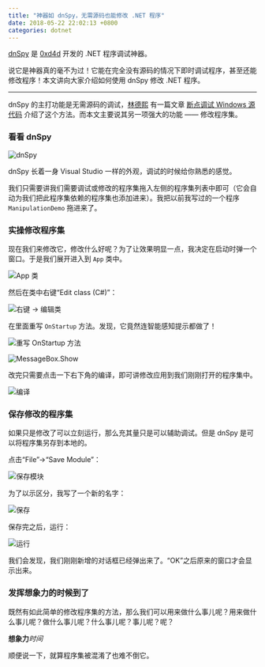```yaml
---
title: "神器如 dnSpy，无需源码也能修改 .NET 程序"
date: 2018-05-22 22:02:13 +0800
categories: dotnet
---
```


[dnSpy](https://github.com/0xd4d/dnSpy) 是 [0xd4d](https://github.com/0xd4d) 开发的 .NET 程序调试神器。

说它是神器真的毫不为过！它能在完全没有源码的情况下即时调试程序，甚至还能修改程序！本文讲向大家介绍如何使用 dnSpy 修改 .NET 程序。

---

dnSpy 的主打功能是无需源码的调试，[林德熙](https://lindexi.gitee.io/lindexi/) 有一篇文章 [断点调试 Windows 源代码](https://lindexi.gitee.io/post/%E6%96%AD%E7%82%B9%E8%B0%83%E8%AF%95-Windows-%E6%BA%90%E4%BB%A3%E7%A0%81.html) 介绍了这个方法。而本文主要说其另一项强大的功能 —— 修改程序集。

<div id="toc"></div>

### 看看 dnSpy

![dnSpy](/static/posts/2018-05-22-21-45-11.png)

dnSpy 长着一身 Visual Studio 一样的外观，调试的时候给你熟悉的感觉。

我们只需要讲我们需要调试或修改的程序集拖入左侧的程序集列表中即可（它会自动为我们把此程序集依赖的程序集也添加进来）。我把以前我写过的一个程序 `ManipulationDemo` 拖进来了。

### 实操修改程序集

现在我们来修改它，修改什么好呢？为了让效果明显一点，我决定在启动时弹一个窗口。于是我们展开进入到 `App` 类中。

![App 类](/static/posts/2018-05-22-21-48-55.png)

然后在类中右键“Edit class (C#)”：

![右键 -> 编辑类](/static/posts/2018-05-22-21-50-05.png)

在里面重写 `OnStartup` 方法。发现，它竟然连智能感知提示都做了！

![重写 OnStartup 方法](/static/posts/2018-05-22-21-51-37.png)

![MessageBox.Show](/static/posts/2018-05-22-21-52-52.png)

改完只需要点击一下右下角的编译，即可讲修改应用到我们刚刚打开的程序集中。

![编译](/static/posts/2018-05-22-21-53-43.png)

### 保存修改的程序集

如果只是修改了可以立刻运行，那么充其量只是可以辅助调试。但是 dnSpy 是可以将程序集另存到本地的。

点击“File”->“Save Module”：

![保存模块](/static/posts/2018-05-22-21-56-00.png)

为了以示区分，我写了一个新的名字：

![保存](/static/posts/2018-05-22-21-56-51.png)

保存完之后，运行：

![运行](/static/posts/2018-05-22-21-59-53.png)

我们会发现，我们刚刚新增的对话框已经弹出来了。“OK”之后原来的窗口才会显示出来。

### 发挥想象力的时候到了

既然有如此简单的修改程序集的方法，那么我们可以用来做什么事儿呢？用来做什么事儿呢？做什么事儿呢？什么事儿呢？事儿呢？呢？

**想象力***时间*

顺便说一下，就算程序集被混淆了也难不倒它。
